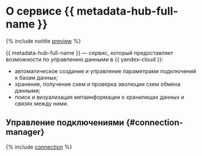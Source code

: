 # О сервисе {{ metadata-hub-full-name }}

{% include notitle [preview](../../_includes/note-preview.md) %}

{{ metadata-hub-full-name }} — сервис, который предоставляет возможности по управлению данными в {{ yandex-cloud }}:

* автоматическое создание и управление параметрами подключений к базам данных;
* хранение, получение схем и проверка эволюции схем обмена данными;
* поиск и визуализация метаинформации о хранилищах данных и связях между ними.


## Управление подключениями {#connection-manager}

{% include [connection](../../_includes/metadata-hub/connection-definition.md) %}


